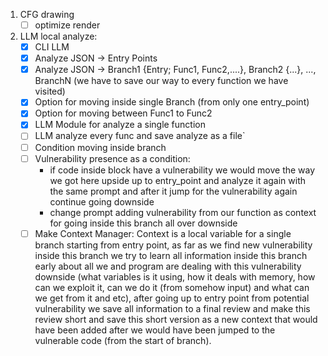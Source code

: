 1. CFG drawing
	- [ ] optimize render
2. LLM local analyze:
	- [x] CLI LLM
	- [x] Analyze JSON -> Entry Points
	- [x] Analyze JSON -> Branch1 {Entry; Func1, Func2,....}, Branch2 {...}, ..., BranchN (we have to save our way to every function we have visited)
	- [x] Option for moving inside single Branch (from only one entry_point)
	- [x] Option for moving between Func1 to Func2
	- [x] LLM Module for analyze a single function
	- [ ] LLM analyze every func and save analyze as a file`
	- [ ] Condition moving inside branch
	- [ ] Vulnerability presence as a condition: 
		- if code inside block have a vulnerability we would move the way we got here upside up to entry_point and analyze it again with the same prompt and after it jump for the vulnerability again continue going downside 
		- change prompt adding vulnerability from our function as context for going inside this branch all over downside 
	- [ ] Make Context Manager: Context is a local variable for a single branch starting from entry point, as far as we find new vulnerability inside this branch we try to learn all information inside this branch early about all we and program are dealing with this vulnerability downside (what variables is it using, how it deals with memory, how can we exploit it, can we do it (from somehow input) and what can we get from it and etc), after going up to entry point from potential vulnerability we save all information to a final review and make this review short and save this short version as a new context that would have been added after we would have been jumped to the vulnerable code (from the start of branch).  
